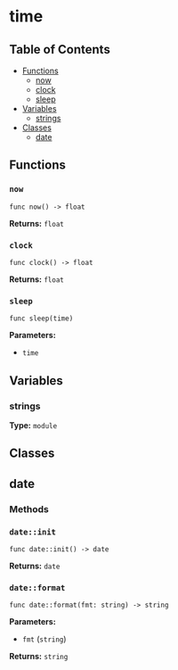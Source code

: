 # time

## Table of Contents

- [Functions](#functions)
  - [now](#now)
  - [clock](#clock)
  - [sleep](#sleep)
- [Variables](#variables)
  - [strings](#strings)
- [Classes](#classes)
  - [date](#date)

## Functions

### `now`

```xylia
func now() -> float
```

**Returns:** `float` 

### `clock`

```xylia
func clock() -> float
```

**Returns:** `float` 

### `sleep`

```xylia
func sleep(time)
```

**Parameters:**

- `time`

## Variables

### strings

**Type:** `module`

## Classes

## date

### Methods

### `date::init`

```xylia
func date::init() -> date
```

**Returns:** `date` 

### `date::format`

```xylia
func date::format(fmt: string) -> string
```

**Parameters:**

- `fmt` (`string`)

**Returns:** `string` 


